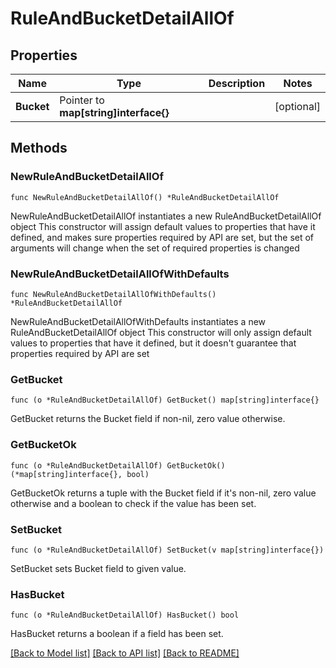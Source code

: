 # RuleAndBucketDetailAllOf

## Properties

Name | Type | Description | Notes
------------ | ------------- | ------------- | -------------
**Bucket** | Pointer to **map[string]interface{}** |  | [optional] 

## Methods

### NewRuleAndBucketDetailAllOf

`func NewRuleAndBucketDetailAllOf() *RuleAndBucketDetailAllOf`

NewRuleAndBucketDetailAllOf instantiates a new RuleAndBucketDetailAllOf object
This constructor will assign default values to properties that have it defined,
and makes sure properties required by API are set, but the set of arguments
will change when the set of required properties is changed

### NewRuleAndBucketDetailAllOfWithDefaults

`func NewRuleAndBucketDetailAllOfWithDefaults() *RuleAndBucketDetailAllOf`

NewRuleAndBucketDetailAllOfWithDefaults instantiates a new RuleAndBucketDetailAllOf object
This constructor will only assign default values to properties that have it defined,
but it doesn't guarantee that properties required by API are set

### GetBucket

`func (o *RuleAndBucketDetailAllOf) GetBucket() map[string]interface{}`

GetBucket returns the Bucket field if non-nil, zero value otherwise.

### GetBucketOk

`func (o *RuleAndBucketDetailAllOf) GetBucketOk() (*map[string]interface{}, bool)`

GetBucketOk returns a tuple with the Bucket field if it's non-nil, zero value otherwise
and a boolean to check if the value has been set.

### SetBucket

`func (o *RuleAndBucketDetailAllOf) SetBucket(v map[string]interface{})`

SetBucket sets Bucket field to given value.

### HasBucket

`func (o *RuleAndBucketDetailAllOf) HasBucket() bool`

HasBucket returns a boolean if a field has been set.


[[Back to Model list]](../README.md#documentation-for-models) [[Back to API list]](../README.md#documentation-for-api-endpoints) [[Back to README]](../README.md)


